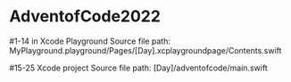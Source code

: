 # AdventofCode2022
#1-14 in Xcode Playground
Source file path: MyPlayground.playground/Pages/[Day].xcplaygroundpage/Contents.swift

#15-25 Xcode project
Source file path: [Day]/adventofcode/main.swift
